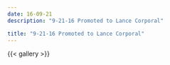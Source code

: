 ```yaml
---
date: 16-09-21
description: "9-21-16 Promoted to Lance Corporal"

title: "9-21-16 Promoted to Lance Corporal"
---
```

{{< gallery >}}
